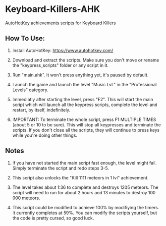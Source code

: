 # Keyboard-Killers-AHK
AutoHotKey achievements scripts for Keyboard Killers

## How To Use:

1. Install AutoHotKey: https://www.autohotkey.com/

2. Download and extract the scripts. Make sure you don't move or rename the "keypress_scripts" folder or any script in it.

3. Run "main.ahk". It won't press anything yet, it's paused by default.

4. Launch the game and launch the level "Music LvL" in the "Professional Levels" category.

5. Immediatly after starting the level, press "F2". This will start the main script which will launch all the keypress scripts, complete the level and restart, by itself, indefinitely.

6. IMPORTANT: To terminate the whole script, press F1 MULTIPLE TIMES (about 5 or 10 to be sure). This will stop all keypresses and terminate the scripts. If you don't close all the scripts, they will continue to press keys while you're doing other things.


## Notes

1. If you have not started the main script fast enough, the level might fail. Simply terminate the script and redo steps 3-5.

2. This script also unlocks the "Kill 1111 meteors in 1 lvl" achievement.

3. The level takes about 1:36 to complete and destroys 1205 meteors. The script will need to run for about 2 hours and 13 minutes to destroy 100 000 meteors.

4. This script could be modified to achieve 100% by modifiying the timers. It currently completes at 59%. You can modify the scripts yourself, but the code is pretty cursed, so good luck.
